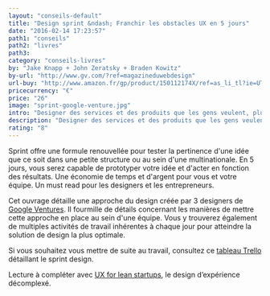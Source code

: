 ```yaml
---
layout: "conseils-default"
title: "Design sprint &ndash; Franchir les obstacles UX en 5 jours"
date: "2016-02-14 17:23:57"
path1: "conseils"
path2: "livres"
path3:
category: "conseils-livres"
by: "Jake Knapp + John Zeratsky + Braden Kowitz"
by-url: "http://www.gv.com/?ref=magazineduwebdesign"
url-buy: "http://www.amazon.fr/gp/product/150112174X/ref=as_li_tl?ie=UTF8&camp=1642&creative=6746&creativeASIN=150112174X&linkCode=as2&tag=mdw-21"
pricecurrency: "€"
price: "26"
image: "sprint-google-venture.jpg"
intro: "Designer des services et des produits que les gens veulent, plus rapidement."
description: "Designer des services et des produits que les gens veulent, plus rapidement."
rating: "8"
---
```


Sprint offre une formule renouvellée pour tester la pertinence d'une idée que ce soit dans une petite structure ou au sein d'une multinationale. En 5 jours, vous serez capable de prototyper votre idée et d'acter en fonction des résultats. Une économie de temps et d'argent pour vous et votre équipe. Un must read pour les designers et les entrepreneurs.


Cet ouvrage détaille une approche du design créée par 3 designers de [Google Ventures](http://www.gv.com/?ref=magazineduwebdesign). Il fourmille de détails concernant les manières de mettre cette approche en place au sein d'une équipe. Vous y trouverez également de multiples activités de travail inhérentes à chaque jour pour atteindre la solution de design la plus optimale.

Si vous souhaitez vous mettre de suite au travail, consultez ce [tableau Trello](https://trello.com/b/lMmuSlkP) détaillant le sprint design.

Lecture à compléter avec [UX for lean startups](http://www.magazineduwebdesign.com/conseils/livres/UX-Lean-Startups-Experience-Research-laura-klein/), le design d’expérience décomplexé.
